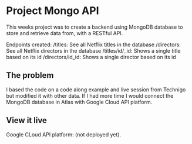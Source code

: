 # Project Mongo API

This weeks project was to create a backend using MongoDB database to store and retrieve data from, with a RESTful API.

Endpoints created:
/titles: See all Netflix titles in the database
/directors: See all Netflix directors in the database 
/titles/id/_id: Shows a single title based on its id
/directors/id_id: Shows a single director based on its id

## The problem
I based the code on a code along example and live session from Technigo but modified it with other data. If I had more time I would connect the MongoDB database in Atlas with Google Cloud API platform. 

## View it live

Google CLoud API platform: 
(not deployed yet). 
